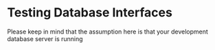 # Testing Database Interfaces

Please keep in mind that the assumption here is that your development database server is running